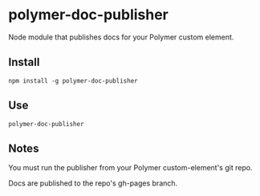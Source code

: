 polymer-doc-publisher
======================

Node module that publishes docs for your Polymer custom element.


## Install
`npm install -g polymer-doc-publisher`

## Use
`polymer-doc-publisher`

## Notes
You must run the publisher from your Polymer custom-element's git repo.

Docs are published to the repo's gh-pages branch.